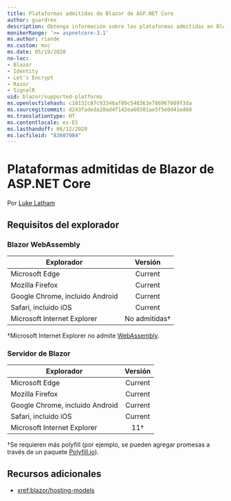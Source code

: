 ```yaml
---
title: Plataformas admitidas de Blazor de ASP.NET Core
author: guardrex
description: Obtenga información sobre las plataformas admitidas en Blazor de ASP.NET Core.
monikerRange: '>= aspnetcore-3.1'
ms.author: riande
ms.custom: mvc
ms.date: 05/19/2020
no-loc:
- Blazor
- Identity
- Let's Encrypt
- Razor
- SignalR
uid: blazor/supported-platforms
ms.openlocfilehash: c10132c87c93346af89c548363e786967609f3da
ms.sourcegitcommit: d243fadeda20ad4f142ea60301ae5f5e0d41ed60
ms.translationtype: HT
ms.contentlocale: es-ES
ms.lasthandoff: 06/12/2020
ms.locfileid: "83607984"
---
```

# <a name="aspnet-core-blazor-supported-platforms"></a>Plataformas admitidas de Blazor de ASP.NET Core

Por [Luke Latham](https://github.com/guardrex)

## <a name="browser-requirements"></a>Requisitos del explorador

### <a name="blazor-webassembly"></a>Blazor WebAssembly

| Explorador                          | Versión               |
| -------------------------------- | :-------------------: |
| Microsoft Edge                   | Current               |
| Mozilla Firefox                  | Current               |
| Google Chrome, incluido Android | Current               |
| Safari, incluido iOS            | Current               |
| Microsoft Internet Explorer      | No admitidas&dagger; |

&dagger;Microsoft Internet Explorer no admite [WebAssembly](https://webassembly.org).

### <a name="blazor-server"></a>Servidor de Blazor

| Explorador                          | Versión    |
| -------------------------------- | :--------: |
| Microsoft Edge                   | Current    |
| Mozilla Firefox                  | Current    |
| Google Chrome, incluido Android | Current    |
| Safari, incluido iOS            | Current    |
| Microsoft Internet Explorer      | 11&dagger; |

&dagger;Se requieren más polyfill (por ejemplo, se pueden agregar promesas a través de un paquete [Polyfill.io](https://polyfill.io/v3/)).

## <a name="additional-resources"></a>Recursos adicionales

* <xref:blazor/hosting-models>
